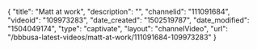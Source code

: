 {
    "title": "Matt at work",
    "description": "",
    "channelid": "111091684",
    "videoid": "109973283",
    "date_created": "1502519787",
    "date_modified": "1504049174",
    "type": "captivate",
    "layout": "channelVideo",
    "url": "\/bbbusa-latest-videos\/matt-at-work\/111091684-109973283"
}
